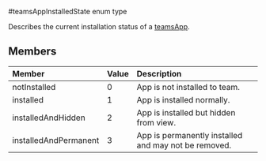 #teamsAppInstalledState enum type



Describes the current installation status of a [teamsApp](teamsapp.md).

## Members

| Member | Value| Description |
|:---------------|:--------|:----------|
|notInstalled|0|App is not installed to team.|
|installed|1|App is installed normally.|
|installedAndHidden|2|App is installed but hidden from view.|
|installedAndPermanent|3|App is permanently installed and may not be removed.|
